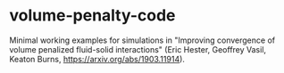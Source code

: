 # volume-penalty-code
Minimal working examples for simulations in "Improving convergence of volume penalized fluid-solid interactions" (Eric Hester, Geoffrey Vasil, Keaton Burns, https://arxiv.org/abs/1903.11914).
